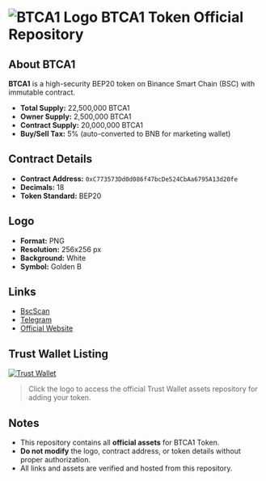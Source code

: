 # ![BTCA1 Logo](https://khatusp.github.io/btc-a1-website/logo.png) BTCA1 Token Official Repository

## About BTCA1
**BTCA1** is a high-security BEP20 token on Binance Smart Chain (BSC) with immutable contract.  
- **Total Supply:** 22,500,000 BTCA1  
- **Owner Supply:** 2,500,000 BTCA1  
- **Contract Supply:** 20,000,000 BTCA1  
- **Buy/Sell Tax:** 5% (auto-converted to BNB for marketing wallet)  

## Contract Details
- **Contract Address:** `0xC773573Dd0d086f47bcDe524CbAa6795A13d20fe`  
- **Decimals:** 18  
- **Token Standard:** BEP20  

## Logo
- **Format:** PNG  
- **Resolution:** 256x256 px  
- **Background:** White  
- **Symbol:** Golden B  

## Links
- [BscScan](https://bscscan.com/token/0xC773573Dd0d086f47bcDe524CbAa6795A13d20fe)  
- [Telegram](https://t.me/btc_a1_official)  
- [Official Website](https://btc-a1.xyz)  

## Trust Wallet Listing
[![Trust Wallet](https://khatusp.github.io/btc-a1-website/logo.png)](https://github.com/trustwallet/assets)  
> Click the logo to access the official Trust Wallet assets repository for adding your token.

## Notes
- This repository contains all **official assets** for BTCA1 Token.  
- **Do not modify** the logo, contract address, or token details without proper authorization.  
- All links and assets are verified and hosted from this repository.
